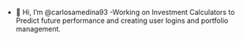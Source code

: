 - 👋 Hi, I’m @carlosamedina93
-Working on Investment Calculators to Predict future performance and creating user logins and portfolio management.

